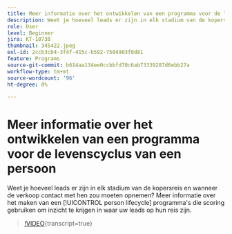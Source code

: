 ```yaml
---
title: Meer informatie over het ontwikkelen van een programma voor de levenscyclus van een persoon
description: Weet je hoeveel leads er zijn in elk stadium van de kopersreis en wanneer de verkoop contact met hen zou moeten opnemen? Meer informatie over het maken van een [!UICONTROL person lifecycle] programma's die scoring gebruiken om inzicht te krijgen in waar uw leads op hun reis zijn.
role: User
level: Beginner
jira: KT-10738
thumbnail: 345422.jpeg
exl-id: 2ccb3cb4-3f4f-415c-b592-7504903f0d81
feature: Programs
source-git-commit: b614aa134ee0ccbbfd70c6ab73339287d6ebb27a
workflow-type: tm+mt
source-wordcount: '96'
ht-degree: 0%

---
```


# Meer informatie over het ontwikkelen van een programma voor de levenscyclus van een persoon

Weet je hoeveel leads er zijn in elk stadium van de kopersreis en wanneer de verkoop contact met hen zou moeten opnemen? Meer informatie over het maken van een [!UICONTROL person lifecycle] programma&#39;s die scoring gebruiken om inzicht te krijgen in waar uw leads op hun reis zijn.

>[!VIDEO](https://video.tv.adobe.com/v/345422/?quality=12&learn=on){transcript=true}
